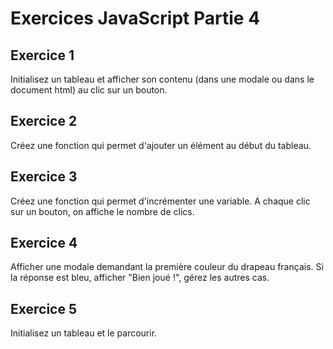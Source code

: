 # Exercices JavaScript Partie 4

## Exercice 1

Initialisez un tableau et afficher son contenu (dans une modale ou dans le document html) au clic sur un bouton.

## Exercice 2

Créez une fonction qui permet d'ajouter un élément au début du tableau. 

## Exercice 3

Créez une fonction qui permet d'incrémenter une variable. A chaque clic sur un bouton, on affiche le nombre de clics.

## Exercice 4

Afficher une modale demandant la première couleur du drapeau français. Si la réponse est bleu, afficher "Bien joué !", gérez les autres cas. 

## Exercice 5

Initialisez un tableau et le parcourir.

